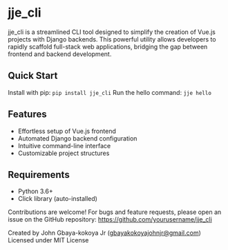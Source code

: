 # jje_cli

jje_cli is a streamlined CLI tool designed to simplify the creation of Vue.js projects with Django backends. This powerful utility allows developers to rapidly scaffold full-stack web applications, bridging the gap between frontend and backend development.

## Quick Start
Install with pip: `pip install jje_cli`
Run the hello command: `jje hello`

## Features
- Effortless setup of Vue.js frontend
- Automated Django backend configuration
- Intuitive command-line interface
- Customizable project structures

## Requirements
- Python 3.6+
- Click library (auto-installed)

Contributions are welcome! For bugs and feature requests, please open an issue on the GitHub repository: https://github.com/yourusername/jje_cli

Created by John Gbaya-kokoya Jr (gbayakokoyajohnjr@gmail.com)
Licensed under MIT License
